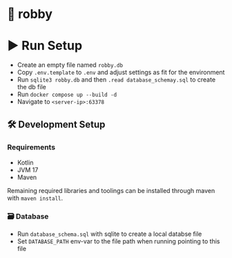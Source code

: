# 🤖 robby

# ▶ Run Setup

* Create an empty file named `robby.db`
* Copy `.env.template` to `.env` and adjust settings as fit for the environment
* Run `sqlite3 robby.db` and then `.read database_schemay.sql` to create the db file
* Run `docker compose up --build -d`
* Navigate to `<server-ip>:63378`

## 🛠 Development Setup

### Requirements

* Kotlin
* JVM 17
* Maven

Remaining required libraries and toolings can be installed through maven with `maven install`.

### 🗃 Database

* Run `database_schema.sql` with sqlite to create a local databse file
* Set `DATABASE_PATH` env-var to the file path when running pointing to this file
